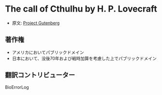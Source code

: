 # The call of Cthulhu by H. P. Lovecraft

- 原文: [Project Gutenberg](https://www.gutenberg.org/ebooks/68283)

## 著作権

- アメリカにおいてパブリックドメイン
- 日本において、没後70年および戦時加算を考慮した上でパブリックドメイン

## 翻訳コントリビューター

BioErrorLog
